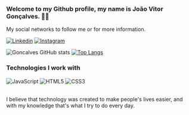 ### Welcome to my Github profile, my name is João Vitor Gonçalves. 👋🏼
My social networks to follow me or for more information.

[![Linkedin](https://img.shields.io/badge/LinkedIn-0077B5?style=for-the-badge&logo=linkedin&logoColor=white)](https://www.linkedin.com/in/joaovpgoncalves/)
[![Instagram](https://img.shields.io/badge/Instagram-E4405F?style=for-the-badge&logo=instagram&logoColor=white)](https://www.instagram.com/joaovpgoncalves/)

![Goncalves GitHub stats](https://github-readme-stats.vercel.app/api?username=odevgoncalves&show_icons=true&theme=dark&title_color=C0C0C0&text_color=C0C0C0&icon_color=ffa500&border_color=FFFFFF&bg_color=000000&locale=en)
[![Top Langs](https://github-readme-stats.vercel.app/api/top-langs/?username=odevgoncalves&show_icons=true&theme=dark&title_color=C0C0C0&text_color=C0C0C0&icon_color=ffa500&border_color=FFFFFF&bg_color=000000&locale=en)](https://github.com/odevgoncalves/github-readme-stats)

### Technologies I work with

<div style="display: inline_block">
<img align="center" alt="JavaScript" src="https://img.shields.io/badge/JavaScript-F7DF1E?style=for-the-badge&logo=javascript&logoColor=black" />
<img align="center" alt="HTML5" src="https://img.shields.io/badge/HTML5-E34F26?style=for-the-badge&logo=html5&logoColor=white" />
<img align="center" alt="CSS3" src="https://img.shields.io/badge/CSS3-1572B6?style=for-the-badge&logo=css3&logoColor=white" />
</div><br/>

I believe that technology was created to make people's lives easier, and with my knowledge that's what I try to do every day.
